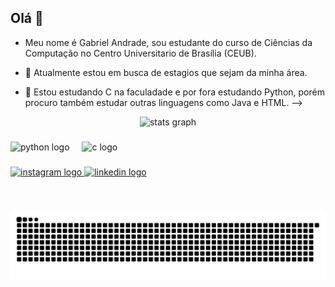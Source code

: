 ## Olá 👋
- Meu nome é Gabriel Andrade, sou estudante do curso de Ciências da Computação no Centro Universitario de Brasília (CEUB).

- 🔭 Atualmente estou em busca de estagios que sejam da minha área.
- 🌱 Estou estudando C na faculadade e por fora estudando Python, porém procuro também estudar outras linguagens como Java e HTML.
-->

<div align="center">
  <img src="https://github-readme-stats.vercel.app/api?username=Biel-c&hide_title=false&hide_rank=false&show_icons=true&include_all_commits=true&count_private=true&disable_animations=false&theme=dracula&locale=en&hide_border=false" height="150" alt="stats graph"  />
</div>

###

<div align="left">
  <img src="https://cdn.jsdelivr.net/gh/devicons/devicon/icons/python/python-original.svg" height="30" alt="python logo"  />
  <img width="12" />
  <img src="https://cdn.jsdelivr.net/gh/devicons/devicon/icons/c/c-original.svg" height="30" alt="c logo"  />
</div>

###

<div align="left">
  <a href="https://www.instagram.com/biel.acouto/" target="_blank">
    <img src="https://img.shields.io/static/v1?message=Instagram&logo=instagram&label=&color=E4405F&logoColor=white&labelColor=&style=for-the-badge" height="35" alt="instagram logo"  />
  </a>
  <a href="https://www.linkedin.com/in/gabriel-andrade-couto-0092a9352/" target="_blank">
    <img src="https://img.shields.io/static/v1?message=LinkedIn&logo=linkedin&label=&color=0077B5&logoColor=white&labelColor=&style=for-the-badge" height="35" alt="linkedin logo"  />
  </a>
</div>

###

<br clear="both">

![GitHub contribution grid snake animation](https://raw.githubusercontent.com/Biel-c/Biel-c/output/github-contribution-grid-snake.svg)

###
